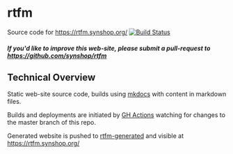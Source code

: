 # rtfm

Source code for https://rtfm.synshop.org/ [![Build Status](https://travis-ci.org/synshop/rtfm.svg?branch=master)](https://travis-ci.org/synshop/rtfm)

##### If you'd like to improve this web-site, please submit a pull-request to https://github.com/synshop/rtfm

## Technical Overview

Static web-site source code, builds using [mkdocs](http://www.mkdocs.org/) with content in markdown files.

Builds and deployments are initiated by [GH Actions](./.github/workflows/ci.yml) watching for changes to the master branch of this repo.

Generated website is pushed to [rtfm-generated](https://github.com/synshop/rtfm-generat) and visible at https://rtfm.synshop.org/

